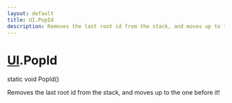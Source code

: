 ```yaml
---
layout: default
title: UI.PopId
description: Removes the last root id from the stack, and moves up to the one before it!
---
```

# [UI]({{site.url}}/Pages/Reference/UI.html).PopId

<div class='signature' markdown='1'>
static void PopId()
</div>

Removes the last root id from the stack, and moves up to the one before it!



